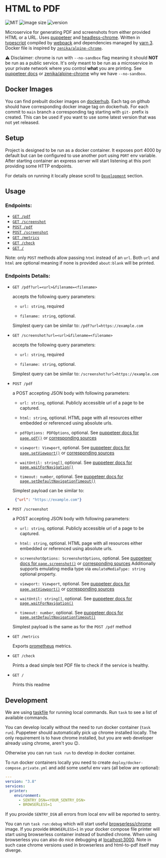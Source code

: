 HTML to PDF
==========

![MIT](https://img.shields.io/github/license/louisqode/html-to-pdf)
![image size](https://img.shields.io/docker/image-size/muehlemannpopp/html-to-pdf)
![version](https://img.shields.io/docker/v/muehlemannpopp/html-to-pdf/latest)

Microservice for generating PDF and screenshots from either provided HTML or a URL.
Uses [puppeteer](https://developers.google.com/web/tools/puppeteer) and
[headless-chrome](https://chromium.googlesource.com/chromium/src/+/lkgr/headless/README.md).
Written in [typescript](https://www.typescriptlang.org/)
compiled by [webpack](https://webpack.js.org/) and
dependencies managed by [yarn 3](https://yarnpkg.com/).
Docker file is inspired by [`zenika/alpine-chrome`](https://github.com/Zenika/alpine-chrome).

⚠️ Disclaimer: chrome is run with `--no-sandbox` flag meaning it should **NOT** be run as a public service.
It's only meant to be run as a microservice in your private network where you control **what** you are printing.
See [puppeteer docs](https://github.com/puppeteer/puppeteer/blob/main/docs/troubleshooting.md#setting-up-chrome-linux-sandbox) 
or [zenika/alpine-chrome](https://github.com/Zenika/alpine-chrome#3-ways-to-securely-use-chrome-headless-with-this-image)
why we have `--no-sandbox`.


## <a name="images">Docker Images</a>

You can find prebuilt docker images on [dockerhub](https://hub.docker.com/r/muehlemannpopp/html-to-pdf). Each tag on 
github should have corresponding docker image tag on dockerhub. For each commit to `main` branch a corresponding tag 
starting with `git-` prefix is created. This can be used if you want to use some latest version that was not yet released.


## <a name="setup">Setup</a>

Project is designed to be run as a docker container. It exposes port 4000 by default but can be configured to use
another port using `PORT` env variable. After starting container an express server will start listening at this port
providing some HTTP endpoints.

For details on running it locally please scroll to [`Development`](#development) section.


## <a name="usage">Usage</a>

### Endpoints:

- [`GET /pdf`](#pdf)
- [`GET /screenshot`](#screenshot)
- [`POST /pdf`](#pdf-post)
- [`POST /screenshot`](#screenshot-post)
- [`GET /metrics`](#metrics)
- [`GET /check`](#check)
- [`GET /`](#root)

Note: only `POST` methods allow passing `html` instead of an `url`. Both `url` and `html` are optional meaning if none
is provided `about:blank` will be printed.

### Endpoints Details:

- <a name="pdf">`GET /pdf?url=<url>&filename=<filename>`</a>
  
  accepts the following query parameters:
  
  - `url: string`, required
  
  - `filename: string`, optional.
  
  Simplest query can be similar to: `/pdf?url=https://example.com`
  
- <a name="screenshot">`GET /screenshot?url=<url>&filename=<filename>`</a>
  
  accepts the following query parameters:
  
  - `url: string`, required
  
  - `filename: string`, optional.
  
  Simplest query can be similar to: `/screenshot?url=https://example.com`
  
- <a name="pdf-post">`POST /pdf`</a>
  
  a POST accepting JSON body with following parameters:
  
  - `url: string`, optional. Publicly accessible url of a page to be captured.
  
  - `html: string`, optional. HTML page with all resources either embedded or referenced using absolute urls.
  
  - `pdfOptions: PDFOptions`, optional.
    See [puppeteer docs for `page.pdf()`](https://pptr.dev/#?product=Puppeteer&show=api-pagepdfoptions)
    or [corresponding sources](https://github.com/puppeteer/puppeteer/blob/main/src/common/PDFOptions.ts)
  
  - `viewport: Viewport`, optional.
    See [puppeteer docs for `page.setViewport()`](https://pptr.dev/#?product=Puppeteer&show=api-pagesetviewportviewport)
    or [corresponding sources](https://github.com/puppeteer/puppeteer/blob/main/src/common/PuppeteerViewport.ts)
  
  - `waitUntil: string[]`, optional.
    See [puppeteer docs for `page.waitForNavigation()`](https://pptr.dev/#?product=Puppeteer&show=api-pagewaitfornavigationoptions)
  
  - `timeout: number`, optional.
    See [puppeteer docs for `page.setDefaultNavigationTimeout()`](https://pptr.dev/#?product=Puppeteer&show=api-pagesetdefaultnavigationtimeouttimeout)

  Simplest payload can be similar to:
  
  ```json
   {"url": "https://example.com"}
   ```

- <a name="screenshot-post">`POST /screenshot`</a>
  
  a POST accepting JSON body with following parameters:
  
    - `url: string`, optional. Publicly accessible url of a page to be captured.
    
    - `html: string`, optional. HTML page with all resources either embedded or referenced using absolute urls.
    
    - `screenshotOptions: ScreenshotOptions`, optional.
      See [puppeteer docs for `page.screenshot()`](https://pptr.dev/#?product=Puppeteer&show=api-pagescreenshotoptions)
      or [corresponding sources](https://github.com/puppeteer/puppeteer/blob/main/src/common/Page.ts)
      Additionally supports emulating media type via `emulateMediaType: string` optional property.
    
    - `viewport: Viewport`, optional.
      See [puppeteer docs for `page.setViewport()`](https://pptr.dev/#?product=Puppeteer&show=api-pagesetviewportviewport)
      or [corresponding sources](https://github.com/puppeteer/puppeteer/blob/main/src/common/PuppeteerViewport.ts)
    
    - `waitUntil: string[]`, optional.
      See [puppeteer docs for `page.waitForNavigation()`](https://pptr.dev/#?product=Puppeteer&show=api-pagewaitfornavigationoptions)
    
    - `timeout: number`, optional.
      See [puppeteer docs for `page.setDefaultNavigationTimeout()`](https://pptr.dev/#?product=Puppeteer&show=api-pagesetdefaultnavigationtimeouttimeout)
    
    Simplest payload is the same as for the `POST /pdf` method

- <a name="metrics">`GET /metrics`</a>
  
  Exports [prometheus](https://prometheus.io/) metrics.

- <a name="check">`GET /check`</a>
  
  Prints a dead simple test PDF file to check if the service is healthy.

- <a name="root">`GET /`</a>
  
  Prints this readme


## <a name="development">Development</a>

We are using [taskfile](https://taskfile.dev/) for running local commands. Run `task` to see a list of available commands.

You can develop locally without the need to run docker container (`task run`). Puppeteer should automatically pick up chrome
installed locally. The only requirement is to have chrome installed, but you are web developer already using chrome,
aren't you 😉.

Otherwise you can run `task run` to develop in docker container.

To run docker containers locally you need to create `deploy/docker-compose.private.yml` and add some useful env vars 
(all below are optional):
```yaml
---
version: "3.8"
services:
  printer:
    environment:
      - SENTRY_DSN=<YOUR_SENTRY_DSN>
      - BROWSERLESS=1
```

If you provide `SENTRY_DSN` all errors from local env will be reported to sentry.

You can run `task run:debug` which will start useful 
[browserless/chrome](https://github.com/browserless/chrome) image. If you provide `BROWSERLESS=1` in your 
docker compose file printer will start using browserless container instead of bundled chrome.
When using browserless you can also do nice debugging at [localhost:3000](http://localhost:3000/). Note in such case 
chrome versions used in browserless and html-to-pdf itself may diverge.
